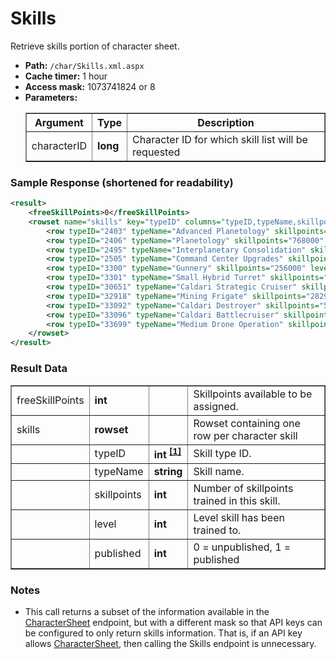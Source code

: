 # Skills
Retrieve skills portion of character sheet.

* __Path:__ ``/char/Skills.xml.aspx``
* __Cache timer:__ 1 hour
* __Access mask:__ 1073741824 or 8
* __Parameters:__
    <table border="1">
        <tbody>
            <tr>
                <th>Argument</th>
                <th>Type</th>
                <th>Description</th>
            </tr>
            <tr>
                <td>characterID</td>
                <td><strong>long</strong></td>
                <td>Character ID for which skill list will be requested</td>
            </tr>
        </tbody>
    </table>

### Sample Response (shortened for readability)

```xml
<result>
    <freeSkillPoints>0</freeSkillPoints>
    <rowset name="skills" key="typeID" columns="typeID,typeName,skillpoints,level,published">
        <row typeID="2403" typeName="Advanced Planetology" skillpoints="1250" level="1" published="1"/>
        <row typeID="2406" typeName="Planetology" skillpoints="768000" level="5" published="1"/>
        <row typeID="2495" typeName="Interplanetary Consolidation" skillpoints="1024000" level="5" published="1"/>
        <row typeID="2505" typeName="Command Center Upgrades" skillpoints="1024000" level="5" published="1"/>
        <row typeID="3300" typeName="Gunnery" skillpoints="256000" level="5" published="1"/>
        <row typeID="3301" typeName="Small Hybrid Turret" skillpoints="45255" level="4" published="1"/>
        <row typeID="30651" typeName="Caldari Strategic Cruiser" skillpoints="1280000" level="5" published="1"/>
        <row typeID="32918" typeName="Mining Frigate" skillpoints="2829" level="2" published="1"/>
        <row typeID="33092" typeName="Caldari Destroyer" skillpoints="512000" level="5" published="1"/>
        <row typeID="33096" typeName="Caldari Battlecruiser" skillpoints="1536000" level="5" published="1"/>
        <row typeID="33699" typeName="Medium Drone Operation" skillpoints="512000" level="5" published="1"/>
    </rowset>
</result>
```

### Result Data

<table border="1">
    <tbody>
        <tr>
            <td>freeSkillPoints</td>
            <td><strong>int</strong></td>
            <td></td>
            <td>Skillpoints available to be assigned.</td>
        </tr>
        <tr>
	    <td>skills</td>
	    <td><strong>rowset</strong></td>
	    <td></td>
	    <td>Rowset containing one row per character skill</td>
        </tr>
        <tr>
	    <td></td>
            <td>typeID</td>
            <td nowrap>
                <strong>int<strong>
                <sup>
                    <a href="../../sde/yaml/yaml_typeIDs.html">[1]</a>
                </sup>
            </td>
            <td>Skill type ID.</td>
        </tr>
        <tr>
	    <td></td>
            <td>typeName</td>
            <td><strong>string</strong></td>
            <td>Skill name.</td>
        </tr>
        <tr>
	    <td></td>
            <td>skillpoints</td>
            <td><strong>int</strong></td>
            <td>Number of skillpoints trained in this skill.</td>
        </tr>
        <tr>
	    <td></td>
            <td>level</td>
            <td><strong>int</strong></td>
            <td>Level skill has been trained to.</td>
        </tr>
        <tr>
	    <td></td>
            <td>published</td>
            <td><strong>int</strong></td>
            <td>0 = unpublished, 1 = published</td>
        </tr>
    </tbody>
</table>

### Notes

* This call returns a subset of the information available in the <a href="../char_charactersheet.html">CharacterSheet</a> endpoint, but with a different mask so that API keys can be configured to only return skills information.  That is, if an API key allows <a href="../char_charactersheet.html">CharacterSheet</a>, then calling the Skills endpoint is unnecessary.

